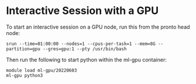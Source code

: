 # Interactive Session with a GPU

To start an interactive session on a GPU node, run this from the pronto head node:

```
srun --time=01:00:00 --nodes=1 --cpus-per-task=1 --mem=8G --partition=gpu --gres=gpu:1 --pty /usr/bin/bash
```

Then run the following to start python within the ml-gpu container:

```
module load ml-gpu/20220603
ml-gpu python3
```